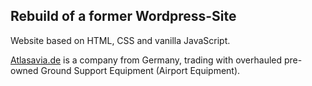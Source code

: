 ## Rebuild of a former Wordpress-Site

Website based on HTML, CSS and vanilla JavaScript.

[Atlasavia.de](https://atlasavia.de) is a company from Germany, trading with overhauled pre-owned Ground Support Equipment (Airport Equipment).

